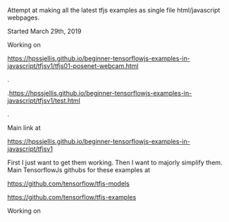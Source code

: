 Attempt at making all the latest tfjs examples as single file html/javascript webpages.

Started March 29th, 2019



Working on 

https://hpssjellis.github.io/beginner-tensorflowjs-examples-in-javascript/tfjsv1/tfjs01-posenet-webcam.html

.




.https://hpssjellis.github.io/beginner-tensorflowjs-examples-in-javascript/tfjsv1/test.html





.











Main link at 


https://hpssjellis.github.io/beginner-tensorflowjs-examples-in-javascript/tfjsv1


First I just want to get them working. Then I want to majorly simplify them.
Main TensorflowJs githubs for these examples at 



https://github.com/tensorflow/tfjs-models

https://github.com/tensorflow/tfjs-examples


Working on 
















